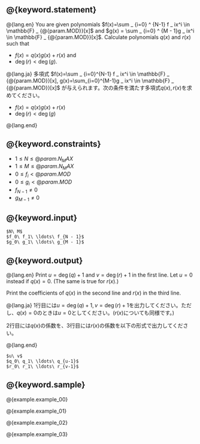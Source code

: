 ## @{keyword.statement}

@{lang.en}
You are given polynomials $f(x)=\sum _ {i=0} ^ {N-1} f _ ix^i \in \mathbb{F} _ {@{param.MOD}}[x]$ and $g(x) = \sum _ {i=0} ^ {M - 1}g _ ix^i \in \mathbb{F} _ {@{param.MOD}}[x]$. Calculate polynomials $q(x)$ and $r(x)$ such that 

- $f(x) = q(x)g(x) + r(x)$ and 
- $\deg(r) \lt \deg(g)$. 

@{lang.ja}
多項式 $f(x)=\sum _ {i=0}^{N-1} f _ ix^i \in \mathbb{F} _ {@{param.MOD}}[x], g(x)=\sum_{i=0}^{M-1}g _ ix^i \in \mathbb{F} _ {@{param.MOD}}[x]$ が与えられます。次の条件を満たす多項式$q(x),r(x)$を求めてください。

- $f(x) = q(x)g(x) + r(x)$
- $\deg(r) \lt \deg(g)$

@{lang.end}

## @{keyword.constraints}

- $1 \leq N \leq @{param.N_MAX}$
- $1 \leq M \leq @{param.N_MAX}$
- $0 \leq f_i < @{param.MOD}$
- $0 \leq g_i < @{param.MOD}$
- $f_{N-1} \neq 0$
- $g_{M-1} \neq 0$  

## @{keyword.input}

```
$N\ M$
$f_0\ f_1\ \ldots\ f_{N - 1}$
$g_0\ g_1\ \ldots\ g_{M - 1}$
```

## @{keyword.output}

@{lang.en}
Print $u=\deg(q)+1$ and $v=\deg(r)+1$ in the first line. Let $u = 0$ instead if $q(x) = 0$. (The same is true for $r(x)$.)

Print the coefficients of $q(x)$ in the second line and $r(x)$ in the third line.

@{lang.ja}
1行目には$u = \deg(q) + 1, v = \deg(r) + 1$を出力してください。ただし、$q(x) = 0$のときは$u = 0$としてください。($r(x)$についても同様です。)

2行目には$q(x)$の係数を、3行目には$r(x)$の係数を以下の形式で出力してください。

@{lang.end}

```
$u\ v$
$q_0\ q_1\ \ldots\ q_{u-1}$
$r_0\ r_1\ \ldots\ r_{v-1}$
```

## @{keyword.sample}

@{example.example_00}

@{example.example_01}

@{example.example_02}

@{example.example_03}
